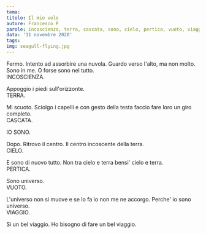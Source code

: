 ```yaml
---
tema:
titolo: Il mio volo
autore: Francesco P
parole: incoscienza, terra, cascata, sono, cielo, pertica, vuoto, viaggio
data: '11 novembre 2020'
tags: 
img: seagull-flying.jpg
---
```

Fermo. Intento ad assorbire una nuvola. Guardo verso l'alto, ma non molto.  
Sono in me. O forse sono nel tutto.  
INCOSCIENZA.  

Appoggio i piedi sull'orizzonte.  
TERRA.

Mi scuoto. Sciolgo i capelli e con gesto della testa faccio fare loro un giro completo.  
CASCATA.

IO SONO.

Dopo. Ritrovo il centro. Il centro incoscente della terra.  
CIELO.

E sono di nuovo tutto. Non tra cielo e terra bensi' cielo e terra.  
PERTICA.

Sono universo.  
VUOTO.

L'universo non si muove e se lo fa io non me ne accorgo. Perche' io sono universo.  
VIAGGIO.

Si un bel viaggio. Ho bisogno di fare un bel viaggio.
